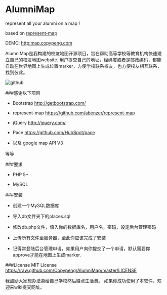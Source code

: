 AlumniMap
=========

represent all your alumni on a map !

based on [represent-map](https://github.com/abenzer/represent-map)

DEMO: [http:map.copypeng.com](http://map.copypeng.com)

AlumniMap是我构建的校友地图开源项目，旨在帮助高等学校等教育机构快速建立自己的校友地图website.
用户提交自己的地址，经纬度或者是邮政编码，都能自动在世界地图上生成位置marker，方便学校联系校友，也方便校友相互联系，找到彼此。

![github](https://raw.github.com/Copypeng/AlumniMap/master/demoImage/2013-11-05%2010:25:33%E7%9A%84%E5%B1%8F%E5%B9%95%E6%88%AA%E5%9B%BE.png "github")

###感谢以下项目

* Bootstrap http://getbootstrap.com/

* represent-map https://github.com/abenzer/represent-map

* jQuery http://jquery.com/

* Pace https://github.com/HubSpot/pace

* 以及 google map API V3

等等

###要求

* PHP 5+

* MySQL

###安装
* 创建一个MySQL数据库

* 导入db文件夹下的places.sql

* 修改db.php文件，填入你的数据库名，用户名，密码，设定后台管理密码

* 上传所有文件至服务器，至此你应该完成了安装

* 记得常登陆后台管理申请，如果用户向你提交了一个申请，默认需要你approve才能在地图上生成marker.

###License
MIT License https://raw.github.com/Copypeng/AlumniMap/master/LICENSE

我鼓励大家想办法卖给自己学校然后赚点生活费。
如果你成功使用了本软件，欢迎来wiki提交网址。

